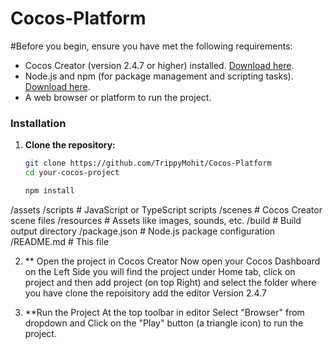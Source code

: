 # Cocos-Platform

#Before you begin, ensure you have met the following requirements:

- Cocos Creator (version 2.4.7 or higher) installed. [Download here](https://www.cocos.com/en/creator).
- Node.js and npm (for package management and scripting tasks). [Download here](https://nodejs.org/).
- A web browser or platform to run the project.
### Installation

1. **Clone the repository:**

   ```bash
   git clone https://github.com/TrippyMohit/Cocos-Platform
   cd your-cocos-project

   npm install
/assets
  /scripts      # JavaScript or TypeScript scripts
  /scenes       # Cocos Creator scene files
  /resources    # Assets like images, sounds, etc.
/build          # Build output directory
/package.json   # Node.js package configuration
/README.md      # This file

2. ** Open the project in Cocos Creator
  Now open your Cocos Dashboard on the Left Side you will find the project under Home tab, click on project and then add project (on top Right) and select the folder where you have clone the repoisitory add the editor Version 2.4.7

3. **Run the Project
   At the top toolbar in editor Select "Browser" from dropdown and Click on the "Play" button (a triangle icon) to run the project.

   
